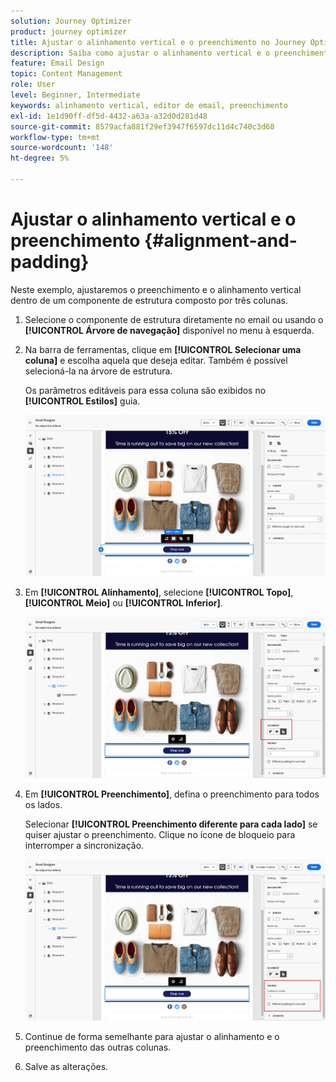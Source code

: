 ```yaml
---
solution: Journey Optimizer
product: journey optimizer
title: Ajustar o alinhamento vertical e o preenchimento no Journey Optimizer
description: Saiba como ajustar o alinhamento vertical e o preenchimento
feature: Email Design
topic: Content Management
role: User
level: Beginner, Intermediate
keywords: alinhamento vertical, editor de email, preenchimento
exl-id: 1e1d90ff-df5d-4432-a63a-a32d0d281d48
source-git-commit: 8579acfa881f29ef3947f6597dc11d4c740c3d68
workflow-type: tm+mt
source-wordcount: '148'
ht-degree: 5%

---
```


# Ajustar o alinhamento vertical e o preenchimento {#alignment-and-padding}

Neste exemplo, ajustaremos o preenchimento e o alinhamento vertical dentro de um componente de estrutura composto por três colunas.

1. Selecione o componente de estrutura diretamente no email ou usando o **[!UICONTROL Árvore de navegação]** disponível no menu à esquerda.

1. Na barra de ferramentas, clique em **[!UICONTROL Selecionar uma coluna]** e escolha aquela que deseja editar. Também é possível selecioná-la na árvore de estrutura.

   Os parâmetros editáveis para essa coluna são exibidos no **[!UICONTROL Estilos]** guia.

   ![](assets/alignment_2.png)

1. Em **[!UICONTROL Alinhamento]**, selecione **[!UICONTROL Topo]**, **[!UICONTROL Meio]** ou **[!UICONTROL Inferior]**.

   ![](assets/alignment_3.png)

1. Em **[!UICONTROL Preenchimento]**, defina o preenchimento para todos os lados.

   Selecionar **[!UICONTROL Preenchimento diferente para cada lado]** se quiser ajustar o preenchimento. Clique no ícone de bloqueio para interromper a sincronização.

   ![](assets/alignment_4.png)

1. Continue de forma semelhante para ajustar o alinhamento e o preenchimento das outras colunas.

1. Salve as alterações.
